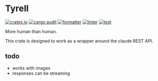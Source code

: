 # Tyrell

[![crates.io](https://img.shields.io/crates/v/tyrell.svg)](https://crates.io/crates/tyrell)
[![cargo audit](https://github.com/hyperprior/tyrell/actions/workflows/audit.yaml/badge.svg?branch=main)](https://github.com/hyperprior/tyrell/actions/workflows/audit.yaml)
[![formatter](https://github.com/hyperprior/tyrell/actions/workflows/fmt.yaml/badge.svg?branch=main)](https://github.com/hyperprior/tyrell/actions/workflows/fmt.yaml)
[![linter](https://github.com/hyperprior/tyrell/actions/workflows/lint.yaml/badge.svg?branch=main)](https://github.com/hyperprior/tyrell/actions/workflows/lint.yaml)
[![test](https://github.com/hyperprior/tyrell/actions/workflows/test.yaml/badge.svg)](https://github.com/hyperprior/tyrell/actions/workflows/test.yaml)



More human than human.

This crate is designed to work as a wrapper around the claude REST API.

## todo

* works with images
* responses can be streaming

